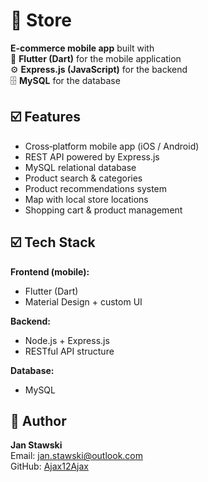 # 🛒 Store  
**E-commerce mobile app** built with  
📱 **Flutter (Dart)** for the mobile application  
⚙️ **Express.js (JavaScript)** for the backend  
🗄️ **MySQL** for the database  

## ☑️ Features
- Cross‑platform mobile app (iOS / Android)  
- REST API powered by Express.js  
- MySQL relational database  
- Product search & categories  
- Product recommendations system
- Map with local store locations  
- Shopping cart & product management  

## ☑️ Tech Stack
**Frontend (mobile):**
- Flutter (Dart)  
- Material Design + custom UI  

**Backend:**
- Node.js + Express.js   
- RESTful API structure  

**Database:**
- MySQL

## 🪪 Author
**Jan Stawski**  
Email: jan.stawski@outlook.com  
GitHub: [Ajax12Ajax](https://github.com/Ajax12Ajax)
